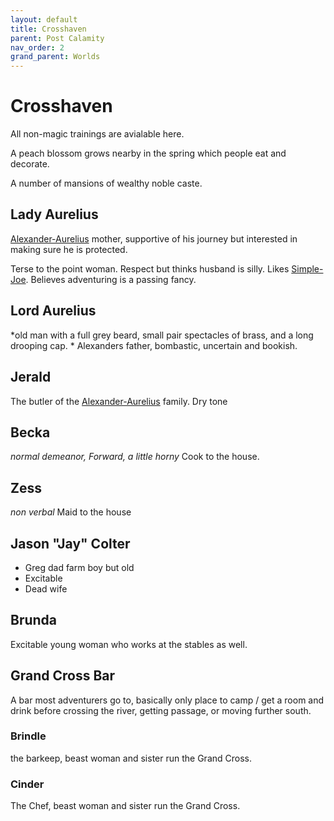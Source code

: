 ```yaml
---
layout: default
title: Crosshaven
parent: Post Calamity
nav_order: 2
grand_parent: Worlds
---
```

# Crosshaven

All non-magic trainings are avialable here. 

A peach blossom grows nearby in the spring which people eat and decorate. 

A number of mansions of wealthy noble caste.

## Lady Aurelius
[Alexander-Aurelius](Alexander-Aurelius) mother, supportive of his journey but interested in making sure he is protected.

Terse to the point woman. Respect but thinks husband is silly. Likes [Simple-Joe](Game/Worlds/Post-Calamity/Simple-Joe). Believes adventuring is a passing fancy.

## Lord Aurelius
*old man with a full grey beard, small pair spectacles of brass, and a long drooping cap. *
Alexanders father, bombastic, uncertain and bookish. 

## Jerald
The butler of the [Alexander-Aurelius](Alexander-Aurelius) family.
Dry tone

## Becka
*normal demeanor, Forward, a little horny* 
Cook to the house.

## Zess
*non verbal*
Maid to the house


## Jason "Jay" Colter
* Greg dad farm boy but old
* Excitable
* Dead wife
## Brunda
Excitable young woman who works at the stables as well. 

## Grand Cross Bar
A bar most adventurers go to, basically only place to camp / get a room and drink before crossing the river, getting passage, or moving further south.

### Brindle
the barkeep, beast woman and sister run the Grand Cross.

### Cinder
The Chef, beast woman and sister run the Grand Cross.